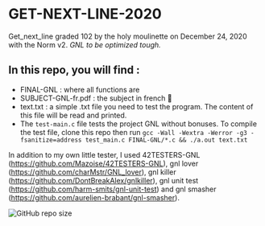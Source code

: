 # GET-NEXT-LINE-2020

Get_next_line graded 102 by the holy moulinette on December 24, 2020 with the Norm v2. *GNL to be optimized tough.* 

## In this repo, you will find : 
- FINAL-GNL : where all functions are
- SUBJECT-GNL-fr.pdf : the subject in french 🥖
- text.txt : a simple .txt file you need to test the program. The content of this file will be read and printed.
- The `test-main.c` file tests the project GNL without bonuses. To compile the test file, clone this repo then run `gcc -Wall -Wextra -Werror -g3 -fsanitize=address test_main.c FINAL-GNL/*.c && ./a.out text.txt`


In addition to my own little tester, I used 42TESTERS-GNL (https://github.com/Mazoise/42TESTERS-GNL), gnl lover (https://github.com/charMstr/GNL_lover), gnl killer (https://github.com/DontBreakAlex/gnlkiller), gnl unit test (https://github.com/harm-smits/gnl-unit-test) and gnl smasher (https://github.com/aurelien-brabant/gnl-smasher). 

![GitHub repo size](https://img.shields.io/github/repo-size/amontaut/GET-NEXT-LINE-2020?color=informational&style=for-the-badge)
